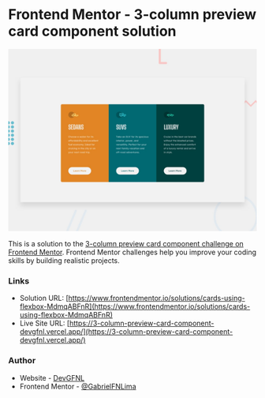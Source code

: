 # Frontend Mentor - 3-column preview card component solution

![Design preview for the 3-column preview card component coding challenge](./design/desktop-preview.jpg)

This is a solution to the [3-column preview card component challenge on Frontend Mentor](https://www.frontendmentor.io/challenges/3column-preview-card-component-pH92eAR2-). Frontend Mentor challenges help you improve your coding skills by building realistic projects. 

### Links

- Solution URL: [https://www.frontendmentor.io/solutions/cards-using-flexbox-MdmqABFnR](https://www.frontendmentor.io/solutions/cards-using-flexbox-MdmqABFnR)
- Live Site URL: [https://3-column-preview-card-component-devgfnl.vercel.app/](https://3-column-preview-card-component-devgfnl.vercel.app/)


### Author

- Website - [DevGFNL](https://devgfnl.com)
- Frontend Mentor - [@GabrielFNLima](https://www.frontendmentor.io/profile/GabrielFNLima)